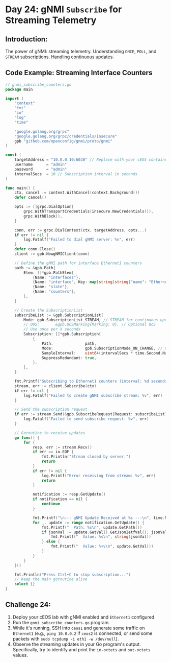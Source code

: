 # **Day 24: gNMI `Subscribe` for Streaming Telemetry**

## **Introduction:** 
The power of gNMI: streaming telemetry. Understanding `ONCE`, `POLL`, and `STREAM` subscriptions. Handling continuous updates.

## **Code Example: Streaming Interface Counters**

```go
// gnmi_subscribe_counters.go
package main

import (
    "context"
    "fmt"
    "io"
    "log"
    "time"

    "google.golang.org/grpc"
    "google.golang.org/grpc/credentials/insecure"
    gpb "github.com/openconfig/gnmi/proto/gnmi"
)

const (
    targetAddress = "10.0.0.10:6030" // Replace with your cEOS container IP
    username      = "admin"
    password      = "admin"
    intervalSecs  = 10 // Subscription interval in seconds
)

func main() {
    ctx, cancel := context.WithCancel(context.Background())
    defer cancel()

    opts := []grpc.DialOption{
        grpc.WithTransportCredentials(insecure.NewCredentials()),
        grpc.WithBlock(),
    }

    conn, err := grpc.DialContext(ctx, targetAddress, opts...)
    if err != nil {
        log.Fatalf("Failed to dial gNMI server: %v", err)
    }
    defer conn.Close()
    client := gpb.NewgNMIClient(conn)

    // Define the gNMI path for interface Ethernet1 counters
    path := &gpb.Path{
        Elem: []*gpb.PathElem{
            {Name: "interfaces"},
            {Name: "interface", Key: map[string]string{"name": "Ethernet1"}},
            {Name: "state"},
            {Name: "counters"},
        },
    }

    // Create the SubscriptionList
    subscribeList := &gpb.SubscriptionList{
        Mode: gpb.SubscriptionList_STREAM, // STREAM for continuous updates
        // QOS:       &gpb.QOSMarking{Marking: 0}, // Optional QoS
        // Use once per X seconds
        Subscription: []*gpb.Subscription{
            {
                Path:              path,
                Mode:              gpb.SubscriptionMode_ON_CHANGE, // Or SAMPLE for fixed intervals
                SampleInterval:    uint64(intervalSecs * time.Second.Nanoseconds()),
                SuppressRedundant: true,
            },
        },
    }

    fmt.Printf("Subscribing to Ethernet1 counters (interval: %d seconds)...\n", intervalSecs)
    stream, err := client.Subscribe(ctx)
    if err != nil {
        log.Fatalf("Failed to create gNMI subscribe stream: %v", err)
    }

    // Send the subscription request
    if err := stream.Send(&gpb.SubscribeRequest{Request: subscribeList}); err != nil {
        log.Fatalf("Failed to send subscribe request: %v", err)
    }

    // Goroutine to receive updates
    go func() {
        for {
            resp, err := stream.Recv()
            if err == io.EOF {
                fmt.Println("Stream closed by server.")
                return
            }
            if err != nil {
                log.Printf("Error receiving from stream: %v", err)
                return
            }

            notification := resp.GetUpdate()
            if notification == nil {
                continue
            }

            fmt.Printf("\n--- gNMI Update Received at %s ---\n", time.Now().Format(time.RFC3339))
            for _, update := range notification.GetUpdate() {
                fmt.Printf("  Path: %s\n", update.GetPath())
                if jsonVal := update.GetVal().GetJsonIetfVal(); jsonVal != nil {
                    fmt.Printf("  Value: %s\n", string(jsonVal))
                } else {
                    fmt.Printf("  Value: %+v\n", update.GetVal())
                }
            }
        }
    }()

    fmt.Println("Press Ctrl+C to stop subscription...")
    // Keep the main goroutine alive
    select {}
}
```

## **Challenge 24:**

1.  Deploy your cEOS lab with gNMI enabled and `Ethernet1` configured.
2.  Run the `gnmi_subscribe_counters.go` program.
3.  While it's running, SSH into `ceos1` and generate some traffic on `Ethernet1` (e.g., `ping 10.0.0.2` if `ceos2` is connected, or send some packets with `sudo tcpdump -i eth1 -w /dev/null`).
4.  Observe the streaming updates in your Go program's output. Specifically, try to identify and print the `in-octets` and `out-octets` values.
